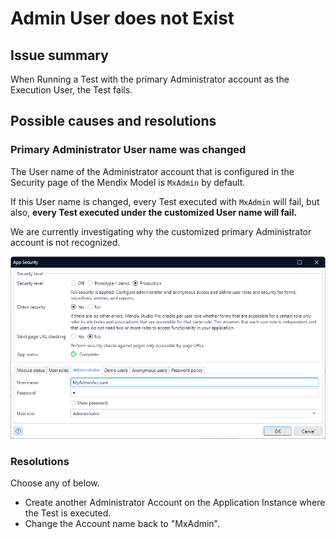 # Admin User does not Exist

## Issue summary

When Running a Test with the primary Administrator account as the Execution User, the Test fails.

## Possible causes and resolutions

### Primary Administrator User name was changed

The User name of the Administrator account that is configured in the Security page of the Mendix Model is `MxAdmin` by default.

If this User name is changed, every Test executed with `MxAdmin` will fail, but also, **every Test executed under the customized User name will fail.**

We are currently investigating why the customized primary Administrator account is not recognized. 

![Administrator page](admin-account.png)

### Resolutions

Choose any of below.

- Create another Administrator Account on the Application Instance where the Test is executed.
- Change the Account name back to "MxAdmin".
